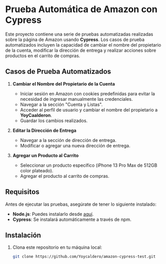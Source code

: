 # Prueba Automática de Amazon con Cypress

Este proyecto contiene una serie de pruebas automatizadas realizadas sobre la página de Amazon usando **Cypress**. Los casos de prueba automatizados incluyen la capacidad de cambiar el nombre del propietario de la cuenta, modificar la dirección de entrega y realizar acciones sobre productos en el carrito de compras.

## Casos de Prueba Automatizados

1. **Cambiar el Nombre del Propietario de la Cuenta**
   - Iniciar sesión en Amazon con cookies predefinidas para evitar la necesidad de ingresar manualmente las credenciales.
   - Navegar a la sección "Cuenta y Listas".
   - Acceder al perfil de usuario y cambiar el nombre del propietario a **YoyCaalderon**.
   - Guardar los cambios realizados.

2. **Editar la Dirección de Entrega**
   - Navegar a la sección de dirección de entrega.
   - Modificar o agregar una nueva dirección de entrega.

3. **Agregar un Producto al Carrito**
   - Seleccionar un producto específico (iPhone 13 Pro Max de 512GB color plateado).
   - Agregar el producto al carrito de compras.

## Requisitos

Antes de ejecutar las pruebas, asegúrate de tener lo siguiente instalado:

- **Node.js**: Puedes instalarlo desde [aquí](https://nodejs.org/).
- **Cypress**: Se instalará automáticamente a través de npm.

## Instalación

1. Clona este repositorio en tu máquina local:

   ```bash
   git clone https://github.com/Yoycaldero/amazon-cypress-test.git
